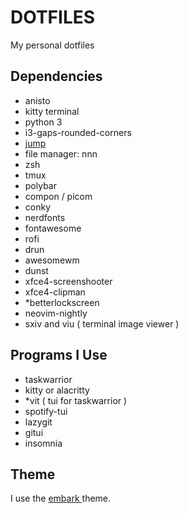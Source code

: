 # DOTFILES
  
My personal dotfiles

## Dependencies

* anisto
* kitty terminal
* python 3
* i3-gaps-rounded-corners
* [jump](https://github.com/gsamokovarov/jump)
* file manager: nnn
* zsh
* tmux
* polybar
* compon / picom
* conky
* nerdfonts
* fontawesome
* rofi
* drun
* awesomewm
* dunst
* xfce4-screenshooter
* xfce4-clipman
* *betterlockscreen
* neovim-nightly
* sxiv and viu ( terminal image viewer )

## Programs I Use

* taskwarrior
* kitty or alacritty
* *vit ( tui for taskwarrior )
* spotify-tui
* lazygit
* gitui
* insomnia

## Theme
I use the [ embark ]( https://embark-theme.github.io/ ) theme.


